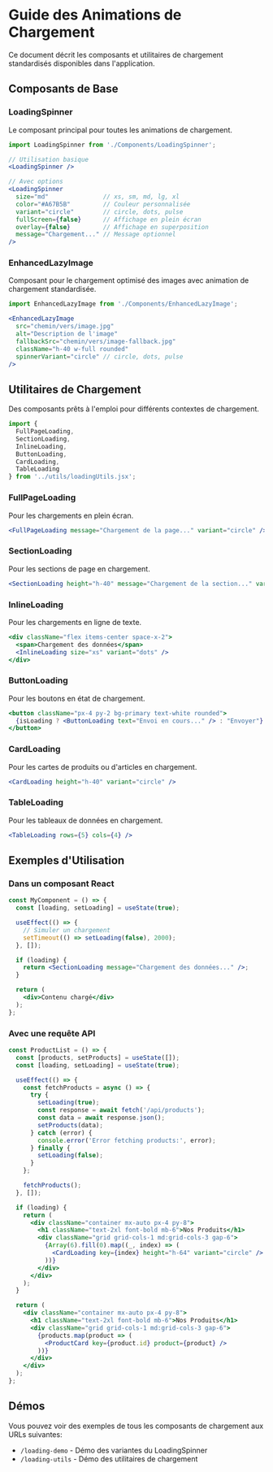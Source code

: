 # Guide des Animations de Chargement

Ce document décrit les composants et utilitaires de chargement standardisés disponibles dans l'application.

## Composants de Base

### LoadingSpinner

Le composant principal pour toutes les animations de chargement.

```jsx
import LoadingSpinner from './Components/LoadingSpinner';

// Utilisation basique
<LoadingSpinner />

// Avec options
<LoadingSpinner
  size="md"               // xs, sm, md, lg, xl
  color="#A67B5B"         // Couleur personnalisée
  variant="circle"        // circle, dots, pulse
  fullScreen={false}      // Affichage en plein écran
  overlay={false}         // Affichage en superposition
  message="Chargement..." // Message optionnel
/>
```

### EnhancedLazyImage

Composant pour le chargement optimisé des images avec animation de chargement standardisée.

```jsx
import EnhancedLazyImage from './Components/EnhancedLazyImage';

<EnhancedLazyImage
  src="chemin/vers/image.jpg"
  alt="Description de l'image"
  fallbackSrc="chemin/vers/image-fallback.jpg"
  className="h-40 w-full rounded"
  spinnerVariant="circle" // circle, dots, pulse
/>
```

## Utilitaires de Chargement

Des composants prêts à l'emploi pour différents contextes de chargement.

```jsx
import {
  FullPageLoading,
  SectionLoading,
  InlineLoading,
  ButtonLoading,
  CardLoading,
  TableLoading
} from '../utils/loadingUtils.jsx';
```

### FullPageLoading

Pour les chargements en plein écran.

```jsx
<FullPageLoading message="Chargement de la page..." variant="circle" />
```

### SectionLoading

Pour les sections de page en chargement.

```jsx
<SectionLoading height="h-40" message="Chargement de la section..." variant="circle" />
```

### InlineLoading

Pour les chargements en ligne de texte.

```jsx
<div className="flex items-center space-x-2">
  <span>Chargement des données</span>
  <InlineLoading size="xs" variant="dots" />
</div>
```

### ButtonLoading

Pour les boutons en état de chargement.

```jsx
<button className="px-4 py-2 bg-primary text-white rounded">
  {isLoading ? <ButtonLoading text="Envoi en cours..." /> : "Envoyer"}
</button>
```

### CardLoading

Pour les cartes de produits ou d'articles en chargement.

```jsx
<CardLoading height="h-40" variant="circle" />
```

### TableLoading

Pour les tableaux de données en chargement.

```jsx
<TableLoading rows={5} cols={4} />
```

## Exemples d'Utilisation

### Dans un composant React

```jsx
const MyComponent = () => {
  const [loading, setLoading] = useState(true);

  useEffect(() => {
    // Simuler un chargement
    setTimeout(() => setLoading(false), 2000);
  }, []);

  if (loading) {
    return <SectionLoading message="Chargement des données..." />;
  }

  return (
    <div>Contenu chargé</div>
  );
};
```

### Avec une requête API

```jsx
const ProductList = () => {
  const [products, setProducts] = useState([]);
  const [loading, setLoading] = useState(true);

  useEffect(() => {
    const fetchProducts = async () => {
      try {
        setLoading(true);
        const response = await fetch('/api/products');
        const data = await response.json();
        setProducts(data);
      } catch (error) {
        console.error('Error fetching products:', error);
      } finally {
        setLoading(false);
      }
    };

    fetchProducts();
  }, []);

  if (loading) {
    return (
      <div className="container mx-auto px-4 py-8">
        <h1 className="text-2xl font-bold mb-6">Nos Produits</h1>
        <div className="grid grid-cols-1 md:grid-cols-3 gap-6">
          {Array(6).fill(0).map((_, index) => (
            <CardLoading key={index} height="h-64" variant="circle" />
          ))}
        </div>
      </div>
    );
  }

  return (
    <div className="container mx-auto px-4 py-8">
      <h1 className="text-2xl font-bold mb-6">Nos Produits</h1>
      <div className="grid grid-cols-1 md:grid-cols-3 gap-6">
        {products.map(product => (
          <ProductCard key={product.id} product={product} />
        ))}
      </div>
    </div>
  );
};
```

## Démos

Vous pouvez voir des exemples de tous les composants de chargement aux URLs suivantes:

- `/loading-demo` - Démo des variantes du LoadingSpinner
- `/loading-utils` - Démo des utilitaires de chargement
